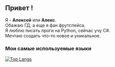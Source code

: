 ## Привет !

Я - **Алексей** или **Алекс**.
<br>
Обажаю ГД, а еще я фан фрутспейса.
<br>
Я люблю писать проги на Python, сейчас учу C#.
<br>
Мечтаю создать что-то новое и уникальное.
<br>

### **Мои самые используемые языки**
[![Top Langs](https://github-readme-stats.vercel.app/api/top-langs/?username=nosleepfortonightl&layout=compact)](https://github.com/anuraghazra/github-readme-stats)
